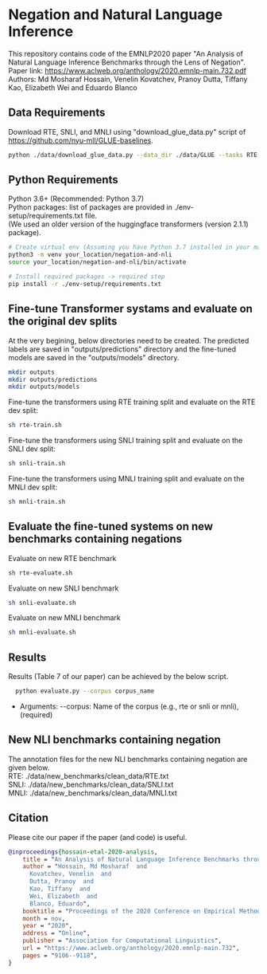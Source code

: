 Negation and Natural Language Inference
===================================================================
This repository contains code of the EMNLP2020 paper "An Analysis of Natural Language Inference Benchmarks through the Lens of Negation". Paper link: https://www.aclweb.org/anthology/2020.emnlp-main.732.pdf  
Authors: Md Mosharaf Hossain, Venelin Kovatchev, Pranoy Dutta, Tiffany Kao, Elizabeth Wei and Eduardo Blanco  

## Data Requirements
Download RTE, SNLI, and MNLI using "download_glue_data.py" script of https://github.com/nyu-mll/GLUE-baselines.
```bash
python ./data/download_glue_data.py --data_dir ./data/GLUE --tasks RTE,SNLI,MNLI
```

## Python Requirements
Python 3.6+ (Recommended: Python 3.7)  
Python packages: list of packages are provided in ./env-setup/requirements.txt file.  
(We used an older version of the huggingface transformers (version 2.1.1) package).

```bash
# Create virtual env (Assuming you have Python 3.7 installed in your machine) -> optional step
python3 -m venv your_location/negation-and-nli
source your_location/negation-and-nli/bin/activate

# Install required packages -> required step
pip install -r ./env-setup/requirements.txt
```

## Fine-tune Transformer systams and evaluate on the original dev splits
At the very begining, below directories need to be created. The predicted labels are saved in "outputs/predictions" directory and the fine-tuned models are saved in the "outputs/models" directory.
```bash
mkdir outputs
mkdir outputs/predictions
mkdir outputs/models
```

Fine-tune the transformers using RTE training split and evaluate on the RTE dev split:  
```bash
sh rte-train.sh
```
Fine-tune the transformers using SNLI training split and evaluate on the SNLI dev split:
```bash
sh snli-train.sh
```
Fine-tune the transformers using MNLI training split and evaluate on the MNLI dev split:
```bash
sh mnli-train.sh
```

## Evaluate the fine-tuned systems on new benchmarks containing negations
Evaluate on new RTE benchmark  
```bash
sh rte-evaluate.sh
```
Evaluate on new SNLI benchmark  
```bash
sh snli-evaluate.sh
```
Evaluate on new MNLI benchmark  
```bash
sh mnli-evaluate.sh
```



## Results
Results (Table 7 of our paper) can be achieved by the below script.
```bash
  python evaluate.py --corpus corpus_name
```
  + Arguments:
	  --corpus: Name of the corpus (e.g., rte or snli or mnli), (required)
  

## New NLI benchmarks containing negation
The annotation files for the new NLI benchmarks containing negation are given below.  
RTE: ./data/new_benchmarks/clean_data/RTE.txt  
SNLI: ./data/new_benchmarks/clean_data/SNLI.txt  
MNLI: ./data/new_benchmarks/clean_data/MNLI.txt  


## Citation

Please cite our paper if the paper (and code) is useful.   
```bibtex
@inproceedings{hossain-etal-2020-analysis,
    title = "An Analysis of Natural Language Inference Benchmarks through the Lens of Negation",
    author = "Hossain, Md Mosharaf  and
      Kovatchev, Venelin  and
      Dutta, Pranoy  and
      Kao, Tiffany  and
      Wei, Elizabeth  and
      Blanco, Eduardo",
    booktitle = "Proceedings of the 2020 Conference on Empirical Methods in Natural Language Processing (EMNLP)",
    month = nov,
    year = "2020",
    address = "Online",
    publisher = "Association for Computational Linguistics",
    url = "https://www.aclweb.org/anthology/2020.emnlp-main.732",
    pages = "9106--9118",
}
```
